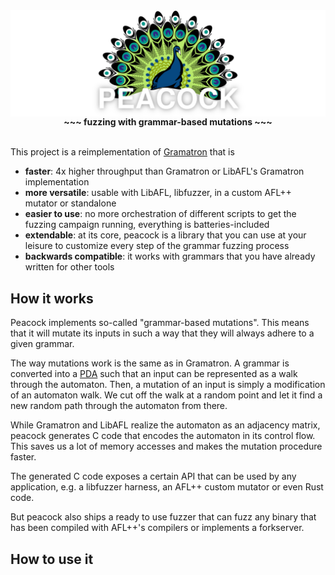 <div align="center">
    <img align="center" src="logo.png">
    <b>~~~ fuzzing with grammar-based mutations ~~~</b>
</div>

<br/>

This project is a reimplementation of [Gramatron](https://github.com/HexHive/Gramatron) that is

- __faster__: 4x higher throughput than Gramatron or LibAFL's Gramatron implementation
- __more versatile__: usable with LibAFL, libfuzzer, in a custom AFL++ mutator or standalone
- __easier to use__: no more orchestration of different scripts to get the fuzzing campaign running, everything is batteries-included
- __extendable__: at its core, peacock is a library that you can use at your leisure to customize every step of the grammar fuzzing process
- __backwards compatible__: it works with grammars that you have already written for other tools

## How it works
Peacock implements so-called "grammar-based mutations". This means that it will mutate its inputs in such a way that they will always adhere to a given grammar.     

The way mutations work is the same as in Gramatron. A grammar is converted into a [PDA](https://en.wikipedia.org/wiki/Pushdown_automaton) such that an input can be represented as a walk through the automaton. Then, a mutation of an input is simply a modification of an automaton walk. We cut off the walk at a random point and let it find a new random path through the automaton from there.

While Gramatron and LibAFL realize the automaton as an adjacency matrix,
peacock generates C code that encodes the automaton in its control flow. This saves us a lot of memory accesses and makes the mutation procedure faster.

The generated C code exposes a certain API that can be used by any application, e.g. a libfuzzer harness, an AFL++ custom mutator or even Rust code.

But peacock also ships a ready to use fuzzer that can fuzz any binary that has been compiled with AFL++'s compilers or implements a forkserver.

## How to use it

